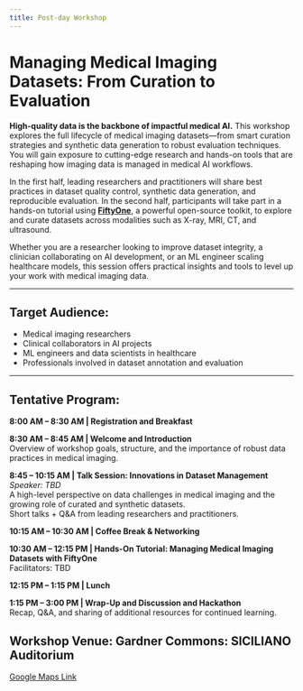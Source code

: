 ```yaml
---
title: Post-day Workshop
---
```


# Managing Medical Imaging Datasets: From Curation to Evaluation

**High-quality data is the backbone of impactful medical AI.** This workshop explores the full lifecycle of medical imaging datasets—from smart curation strategies and synthetic data generation to robust evaluation techniques. You will gain exposure to cutting-edge research and hands-on tools that are reshaping how imaging data is managed in medical AI workflows.

In the first half, leading researchers and practitioners will share best practices in dataset quality control, synthetic data generation, and reproducible evaluation. In the second half, participants will take part in a hands-on tutorial using [**FiftyOne**](https://github.com/voxel51/fiftyone), a powerful open-source toolkit, to explore and curate datasets across modalities such as X-ray, MRI, CT, and ultrasound.

Whether you are a researcher looking to improve dataset integrity, a clinician collaborating on AI development, or an ML engineer scaling healthcare models, this session offers practical insights and tools to level up your work with medical imaging data.


---

## **Target Audience:**

* Medical imaging researchers
* Clinical collaborators in AI projects
* ML engineers and data scientists in healthcare
* Professionals involved in dataset annotation and evaluation

---

## **Tentative Program:**
**8:00 AM – 8:30 AM | Registration and Breakfast**     

**8:30 AM – 8:45 AM | Welcome and Introduction**     
Overview of workshop goals, structure, and the importance of robust data practices in medical imaging.

**8:45 – 10:15 AM | Talk Session: Innovations in Dataset Management**     
*Speaker: TBD*     
A high-level perspective on data challenges in medical imaging and the growing role of curated and synthetic datasets.    
Short talks + Q&A from leading researchers and practitioners.     

**10:15 AM – 10:30 AM | Coffee Break & Networking**     

**10:30 AM – 12:15 PM | Hands-On Tutorial: Managing Medical Imaging Datasets with FiftyOne**     
Facilitators: TBD

**12:15 PM – 1:15 PM | Lunch**     

**1:15 PM – 3:00 PM | Wrap-Up and Discussion and Hackathon**     
Recap, Q&A, and sharing of additional resources for continued learning.

## **Workshop Venue: Gardner Commons: SICILIANO Auditorium**

[Google Maps Link](https://maps.app.goo.gl/deq5naRhgWQEU8376)

 

